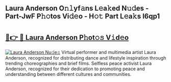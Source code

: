 ## Laura Anderson O𝚗𝚕yf𝚊ns L𝚎a𝚔ed N𝚞𝚍es - Part-JwF P𝚑𝚘tos Vi𝚍𝚎o - H𝚘𝚝 Part L𝚎a𝚔s l6qp1

# <h2><a href="http://kf8ade.oniu.top/?m=Laura+Anderson">🔗👉 🔴 Laura Anderson P𝚑ot𝚘𝚜 V𝚒d𝚎o</a></h2>

[![Laura Anderson Nu𝚍e𝚜](https://i.imgur.com/0qMVB7G.gif)](http://kf8ade.oniu.top/?m=Laura+Anderson)
Virtual performer and multimedia artist Laura Anderson, recognized for distributing dance and lifestyle inspiration through trending choreographies and brief films. Selfless peace activist Laura Anderson, recognized for their dedication to promoting peace and understanding between different cultures and communities.  
